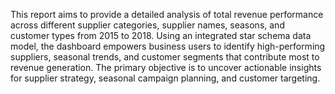 This report aims to provide a detailed analysis of total revenue performance across different
supplier categories, supplier names, seasons, and customer types from 2015 to 2018. Using
an integrated star schema data model, the dashboard empowers business users to identify
high-performing suppliers, seasonal trends, and customer segments that contribute most to
revenue generation. The primary objective is to uncover actionable insights for supplier
strategy, seasonal campaign planning, and customer targeting.
